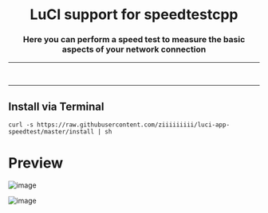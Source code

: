 <div align="center">
  <h1>LuCI support for speedtestcpp</h1>
  <h3>Here you can perform a speed test to measure the basic aspects of your network connection</h3>
</div>
<hr/>
<br/>
<hr/>

## Install via Terminal
```
curl -s https://raw.githubusercontent.com/ziiiiiiiii/luci-app-speedtest/master/install | sh
```

# Preview
![image](https://github.com/ziiiiiiiii/luci-app-speedtest/assets/14136053/9cc7c22a-6212-489f-8c01-bfbce2f1cd1b)

![image](https://github.com/ziiiiiiiii/luci-app-speedtest/assets/14136053/2e2aa112-3a58-425d-8dea-cfcf6ccbfe7b)
